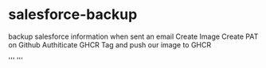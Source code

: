 # salesforce-backup
backup salesforce information when sent an email
Create Image
Create PAT on Github
Authiticate GHCR
Tag and push our image to GHCR

'''
'''